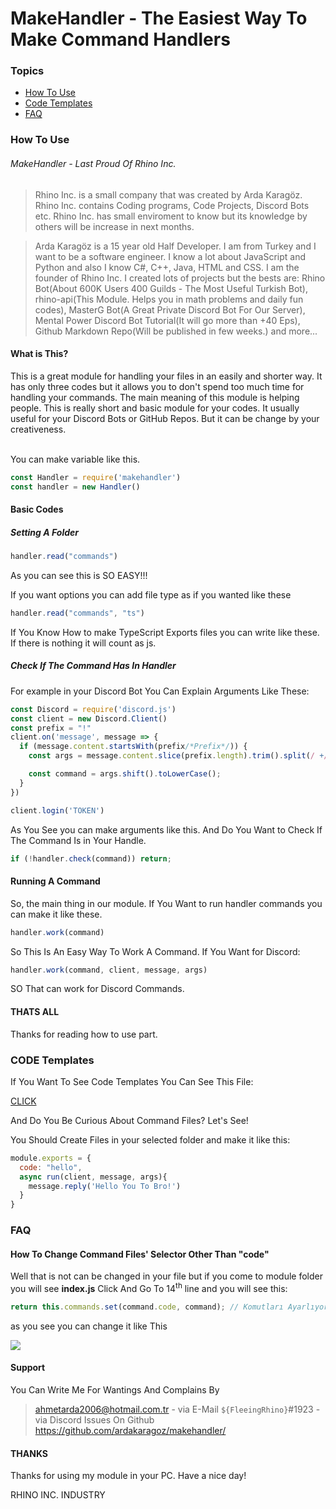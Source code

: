 # MakeHandler - The Easiest Way To Make Command Handlers

### Topics
* [How To Use](#how-to-use)
* [Code Templates](#code-templates)
* [FAQ](#faq)

### How To Use

###### MakeHandler - Last Proud Of Rhino Inc.

> Rhino Inc. is a small company that was created by Arda Karagöz. Rhino Inc. contains Coding programs, Code Projects, Discord Bots etc. Rhino Inc. has small enviroment to know but its knowledge by others will be increase in next months.


> Arda Karagöz is a 15 year old Half Developer. I am from Turkey and I want to be a software engineer. I know a lot about JavaScript and Python and also I know C#, C++, Java, HTML and CSS. I am the founder of Rhino Inc. I created lots of projects but the bests are: Rhino Bot(About 600K Users 400 Guilds - The Most Useful Turkish Bot), rhino-api(This Module. Helps you in math problems and daily fun codes), MasterG Bot(A Great Private Discord Bot For Our Server), Mental Power Discord Bot Tutorial(It will go more than +40 Eps), Github Markdown Repo(Will be published in few weeks.) and more...

#### What is This?

This is a great module for handling your files in an easily and shorter way. It has only three codes but it allows you to don't spend too much time for handling your commands. The main meaning of this module is helping people. This is really short and basic module for your codes. It usually useful for your Discord Bots or GitHub Repos. But it can be change by your creativeness.

</br>
You can make variable like this.

```js
const Handler = require('makehandler')
const handler = new Handler()
```

#### Basic Codes

##### Setting A Folder

```js
handler.read("commands")
```

As you can see this is SO EASY!!!

If you want options you can add file type as if you wanted like these

```js
handler.read("commands", "ts")
```

If You Know How to make TypeScript Exports files you can write like these. If there is nothing it will count as js.

##### Check If The Command Has In Handler

For example in your Discord Bot You Can Explain Arguments Like These:

```js
const Discord = require('discord.js')
const client = new Discord.Client()
const prefix = "!"
client.on('message', message => {
  if (message.content.startsWith(prefix/*Prefix*/)) {
    const args = message.content.slice(prefix.length).trim().split(/ +/);

    const command = args.shift().toLowerCase();
  }
})

client.login('TOKEN')
```

As You See you can make arguments like this. And Do You Want to Check If The Command Is in Your Handle.

```js
if (!handler.check(command)) return;
```

#### Running A Command

So, the main thing in our module. If You Want to run handler commands you can make it like these.

```js
handler.work(command)
```

So This Is An Easy Way To Work A Command. If You Want for Discord:

```js
handler.work(command, client, message, args)
```

SO That can work for Discord Commands.

#### THATS ALL

Thanks for reading how to use part.

### CODE Templates

If You Want To See Code Templates You Can See This File:

[CLICK](https://github.com/ardakaragoz/makehandler/test.js)

And Do You Be Curious About Command Files? Let's See!

You Should Create Files in your selected folder and make it like this:

```js
module.exports = {
  code: "hello",
  async run(client, message, args){
    message.reply('Hello You To Bro!')
  }
}
```

### FAQ

#### How To Change Command Files' Selector Other Than "code"

Well that is not can be changed in your file but if you come to module folder you will see **index.js** Click And Go To 14<sup>th</sup> line and you will see this:

```js
return this.commands.set(command.code, command); // Komutları Ayarlıyoruz.
```

as you see you can change it like This

![](https://cdn.discordapp.com/attachments/765653249578631178/773616343190470666/2020-11-04-21-33-17.gif)

#### Support

You Can Write Me For Wantings And Complains By

>ahmetarda2006@hotmail.com.tr - via E-Mail
>`${FleeingRhino}`#1923 - via Discord
>Issues On Github https://github.com/ardakaragoz/makehandler/

#### THANKS

Thanks for using my module in your PC. Have a nice day!

RHINO INC. INDUSTRY
